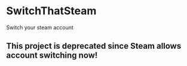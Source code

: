 # SwitchThatSteam
Switch your steam account

## This project is deprecated since Steam allows account switching now!

